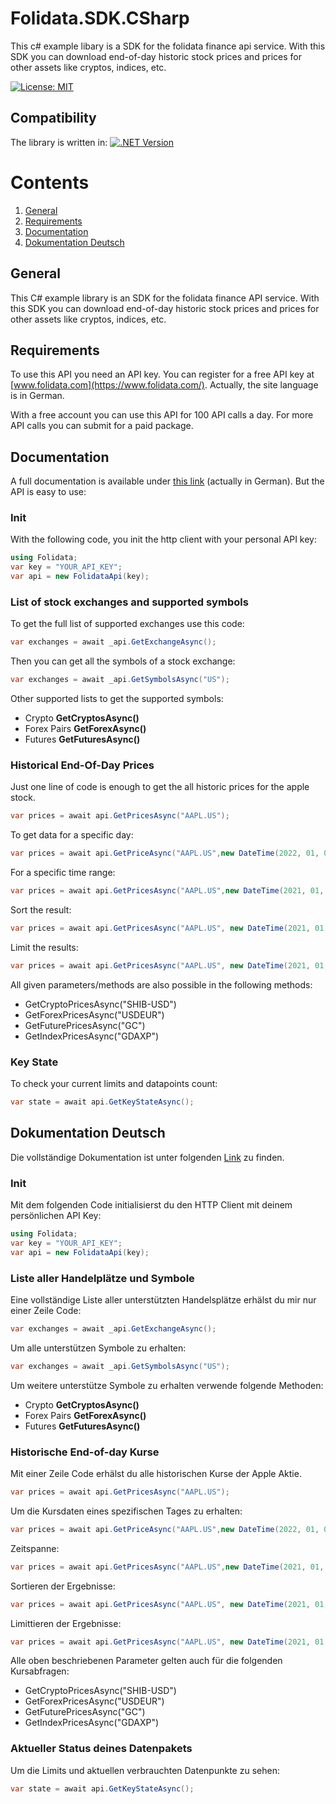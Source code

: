 

# Folidata.SDK.CSharp
This c# example libary is a SDK for the folidata finance api service. 
With this SDK you can download end-of-day historic stock prices and prices for other assets like cryptos, indices, etc. 

[![License: MIT](https://img.shields.io/github/license/stefanprodan/AspNetCoreRateLimit.svg)](https://opensource.org/licenses/MIT)

## Compatibility
The library is written in:
[![.NET Version](https://img.shields.io/badge/.NET6.0-blue)](https://shields.io/)

# Contents
1. [General](#general)
2. [Requirements](#requirements)
3. [Documentation](#documentation)
3. [Dokumentation Deutsch](#documentation-german)

## General
This C# example library is an SDK for the folidata finance API service. 
With this SDK you can download end-of-day historic stock prices and prices for other assets like cryptos, indices, etc. 

## Requirements
To use this API you need an API key.  You can register for a free API key at [www.folidata.com](https://www.folidata.com/). Actually, the site language is in German.

With a free account you can use this API for 100 API calls a day.
For more API calls you can submit for a paid package.

## Documentation
A full documentation is available under [this link](https://www.folidata.com/documentation) (actually in German).
But the API is easy to use:

### Init
With the following code, you init the http client with your personal API key:
```c#
using Folidata;
var key = "YOUR_API_KEY";
var api = new FolidataApi(key);
```
### List of stock exchanges and supported symbols
To get the full list of supported exchanges use this code:
```c#
var exchanges = await _api.GetExchangeAsync();
```

Then you can get all the symbols of a stock exchange:
```c#
var exchanges = await _api.GetSymbolsAsync("US");
```

Other supported lists to get the supported symbols:
- Crypto **GetCryptosAsync()**
- Forex Pairs **GetForexAsync()**
- Futures **GetFuturesAsync()**


### Historical End-Of-Day Prices
Just one line of code is enough to get the all historic prices for the apple stock.
```c#
var prices = await api.GetPricesAsync("AAPL.US");
```

To get data for a specific day:
```c#
var prices = await api.GetPriceAsync("AAPL.US",new DateTime(2022, 01, 02));
```
For a specific time range:
```c#
var prices = await api.GetPricesAsync("AAPL.US",new DateTime(2021, 01, 02), new DateTime(2022, 06, 01));
```
Sort the result:
```c#
var prices = await api.GetPricesAsync("AAPL.US", new DateTime(2021, 01, 02), new DateTime(2022, 06, 01), Folidata.Utils.SortMode.DESC);
```
Limit the results:
```c#
var prices = await api.GetPricesAsync("AAPL.US", new DateTime(2021, 01, 02), new DateTime(2022, 06, 01), Folidata.Utils.SortMode.DESC, 100);
```

All given parameters/methods are also possible in the following methods:
- GetCryptoPricesAsync("SHIB-USD")
- GetForexPricesAsync("USDEUR")
- GetFuturePricesAsync("GC")
- GetIndexPricesAsync("GDAXP")

### Key State
To check your current limits and datapoints count:
```c#
var state = await api.GetKeyStateAsync();
```

## Dokumentation Deutsch
Die vollständige Dokumentation ist unter folgenden [Link](https://www.folidata.com/documentation) zu finden.

### Init
Mit dem folgenden Code initialisierst du den HTTP Client mit deinem persönlichen API Key:
```c#
using Folidata;
var key = "YOUR_API_KEY";
var api = new FolidataApi(key);
```
### Liste aller Handelplätze und Symbole
Eine vollständige Liste aller unterstützten Handelsplätze erhälst du mir nur einer Zeile Code:
```c#
var exchanges = await _api.GetExchangeAsync();
```

Um alle unterstützen Symbole zu erhalten:
```c#
var exchanges = await _api.GetSymbolsAsync("US");
```

Um weitere unterstütze Symbole zu erhalten verwende folgende Methoden:
- Crypto **GetCryptosAsync()**
- Forex Pairs **GetForexAsync()**
- Futures **GetFuturesAsync()**


### Historische End-of-day Kurse
Mit einer Zeile Code erhälst du alle historischen Kurse der Apple Aktie.
```c#
var prices = await api.GetPricesAsync("AAPL.US");
```

Um die Kursdaten eines spezifischen Tages zu erhalten:
```c#
var prices = await api.GetPriceAsync("AAPL.US",new DateTime(2022, 01, 02));
```
Zeitspanne:
```c#
var prices = await api.GetPricesAsync("AAPL.US",new DateTime(2021, 01, 02), new DateTime(2022, 06, 01));
```
Sortieren der Ergebnisse:
```c#
var prices = await api.GetPricesAsync("AAPL.US", new DateTime(2021, 01, 02), new DateTime(2022, 06, 01), Folidata.Utils.SortMode.DESC);
```
Limittieren der Ergebnisse:
```c#
var prices = await api.GetPricesAsync("AAPL.US", new DateTime(2021, 01, 02), new DateTime(2022, 06, 01), Folidata.Utils.SortMode.DESC, 100);
```

Alle oben beschriebenen Parameter gelten auch für die folgenden Kursabfragen:
- GetCryptoPricesAsync("SHIB-USD")
- GetForexPricesAsync("USDEUR")
- GetFuturePricesAsync("GC")
- GetIndexPricesAsync("GDAXP")

### Aktueller Status deines Datenpakets
Um die Limits und aktuellen verbrauchten Datenpunkte zu sehen:
```c#
var state = await api.GetKeyStateAsync();
```